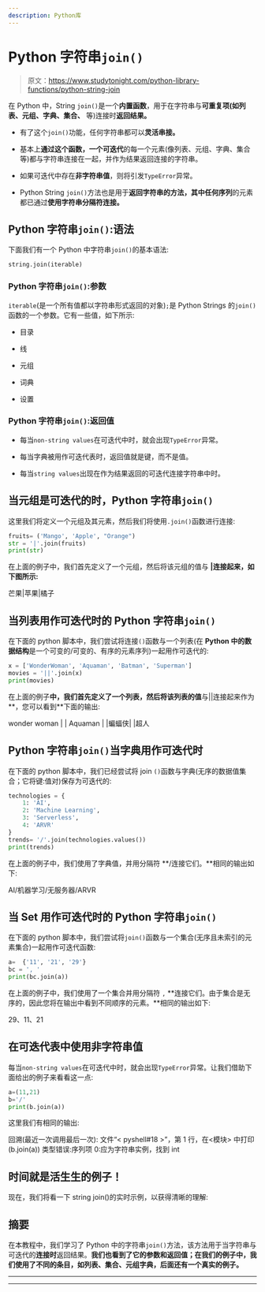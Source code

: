 ```yaml
---
description: Python库
---
```


# Python 字符串`join()`

> 原文：<https://www.studytonight.com/python-library-functions/python-string-join>

在 Python 中，String `join()`是一个**内置函数**，用于在字符串与**可重复项(如列表、元组、字典、集合、** 等)连接时**返回结果。**

*   有了这个`join()`功能，任何字符串都可以**灵活串接。**

*   基本上**通过这个函数，一个可迭代**的每一个元素(像列表、元组、字典、集合等)都与字符串连接在一起，并作为结果返回连接的字符串。

*   如果可迭代中存在**非字符串值**，则将引发`TypeError`异常。

*   Python String `join()`方法也是用于**返回字符串的方法，其中任何序列**的元素都已通过**使用字符串分隔符连接。**

## Python 字符串`join()`:语法

下面我们有一个 Python 中字符串`join()`的基本语法:

```py
string.join(iterable)
```

### Python 字符串`join()`:参数

`iterable`(是一个所有值都以字符串形式返回的对象)`;`是 Python Strings 的`join()`函数的一个参数。它有一些值，如下所示:

*   目录

*   线

*   元组

*   词典

*   设置

### Python 字符串`join()`:返回值

*   每当`non-string values`在可迭代中时，就会出现`TypeError`异常。

*   每当字典被用作可迭代表时，返回值就是键，而不是值。

*   每当`string values`出现在作为结果返回的可迭代连接字符串中时。

## 当元组是可迭代的时，Python 字符串`join()`

这里我们将定义一个元组及其元素，然后我们将使用`.join()`函数进行连接:

```py
fruits= ('Mango', 'Apple', "Orange")
str = '|'.join(fruits)
print(str)
```

在上面的例子中，我们首先定义了一个元组，然后将该元组的值与 **|连接起来，如下图所示:**

芒果|苹果|橘子

## 当列表用作可迭代时的 Python 字符串`join()`

在下面的 python 脚本中，我们尝试将连接`()`函数与一个列表(在 **Python 中的数据结构**是一个可变的/可变的、有序的元素序列)一起用作可迭代的:

```py
x = ['WonderWoman', 'Aquaman', 'Batman', 'Superman']
movies = '||'.join(x)
print(movies)
```

在上面的例子**中，我们首先定义了一个列表，然后将该列表的值**与||连接起来作为**，您可以看到**下面的输出:

wonder woman | | Aquaman | |蝙蝠侠| |超人

## Python 字符串`join()`当字典用作可迭代时

在下面的 python 脚本中，我们已经尝试将 join `()`函数与字典(无序的数据值集合；它将键:值对)保存为可迭代的:

```py
technologies = {
    1: 'AI',
    2: 'Machine Learning',
    3: 'Serverless',
    4: 'ARVR'
}
trends= '/'.join(technologies.values())
print(trends)
```

在上面的例子中，我们使用了字典值，并用分隔符 **/连接它们。**相同的输出如下:

AI/机器学习/无服务器/ARVR

## 当 Set 用作可迭代时的 Python 字符串`join()`

在下面的 python 脚本中，我们尝试将`join()`函数与一个集合(无序且未索引的元素集合)一起用作可迭代函数:

```py
a=  {'11', '21', '29'}
bc = ', '
print(bc.join(a))
```

在上面的例子中，我们使用了一个集合并用分隔符 `,` **连接它们。由于集合是无序的，因此您将在输出中看到不同顺序的元素。**相同的输出如下:

29、11、21

## 在可迭代表中使用非字符串值

每当`non-string values`在可迭代中时，就会出现`TypeError`异常。让我们借助下面给出的例子来看看这一点:

```py
a=(11,21)
b='/'
print(b.join(a))
```

这里我们有相同的输出:

回溯(最近一次调用最后一次):
文件“< pyshell#18 >”，第 1 行，在<模块>
中打印(b.join(a))
类型错误:序列项 0:应为字符串实例，找到 int

## 时间就是活生生的例子！

现在，我们将看一下 string join()的实时示例，以获得清晰的理解:

## 摘要

在本教程中，我们学习了 Python 中的字符串`join()`方法，该方法用于当字符串与可迭代的**连接时**返回结果。**我们也看到了它的参数和返回值；在我们的例子中，我们使用了不同的条目，如列表、集合、元组字典，后面还有一个真实的例子。**

* * *

* * *